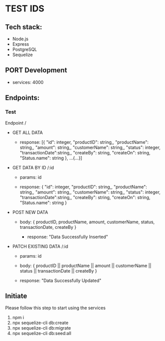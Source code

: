 # TEST IDS

## Tech stack:

- Node.js
- Express
- PostgreSQL
- Sequelize

## PORT Development

- services: 4000

## Endpoints:

### Test

Endpoint /

- GET ALL DATA

  - response: [{
    "id": integer,
    "productID": string,,
    "productName": string,,
    "amount": string,,
    "customerName": string,,
    "status": integer,
    "transactionDate":string,,
    "createBy": string,
    "createOn": string,
    "Status.name": string
    }, ...{...}]

- GET DATA BY ID /:id

  - params: id

  - response: {
    "id": integer,
    "productID": string,,
    "productName": string,,
    "amount": string,,
    "customerName": string,,
    "status": integer,
    "transactionDate":string,,
    "createBy": string,
    "createOn": string,
    "Status.name": string
    }

- POST NEW DATA

  - body: { productID,
    productName,
    amount,
    customerName,
    status,
    transactionDate,
    createBy }

    - response: "Data Successfully Inserted"

- PATCH EXISTING DATA /:id

  - params: id
  - body: { productID ||
    productName ||
    amount ||
    customerName ||
    status ||
    transactionDate ||
    createBy }

  - response: "Data Successfully Updated"

## Initiate

Please follow this step to start using the services

1. npm i
2. npx sequelize-cli db:create
3. npx sequelize-cli db:migrate
4. npx sequelize-cli db:seed:all
